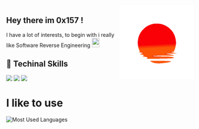 <img height="200" width="200" align="right" src="https://github.com/0x157/0x157/blob/main/52O8.gif"> 

## Hey there im 0x157 !    

I have a lot of interests, to begin with i really like Software Reverse Engineering <img width="20" height="25" src="https://upload.wikimedia.org/wikipedia/commons/a/a3/Ghidra_Logo.png"> 

## 💾 Techinal Skills

<img src="https://img.shields.io/badge/-Python-f7e80c?logo=Python&logoColor=0d0d0d"> <img src="https://img.shields.io/badge/-C++-00599C?logo=Cplusplus&logoColor=0d0d0d"> <img src="https://img.shields.io/badge/-Linux-557C94?logo=KaliLinux&logoColor=0d0d0d">

          
          
          
# I like to use 


![Most Used Languages](https://github-readme-stats.vercel.app/api/top-langs/?username=0x157&show_icons=true&theme=radical)




<!-- ![Github Stats](https://github-readme-stats.vercel.app/api?username=0x157&count_private=true&show_icons=true&theme=radical) -->
